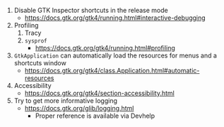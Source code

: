 1. Disable GTK Inspector shortcuts in the release mode
    - https://docs.gtk.org/gtk4/running.html#interactive-debugging
2. Profiling
    1. Tracy
    2. `sysprof`
        - https://docs.gtk.org/gtk4/running.html#profiling
3. `GtkApplication` can automatically load the resources for menus and a shortcuts window
    - https://docs.gtk.org/gtk4/class.Application.html#automatic-resources
4. Accessibility
    - https://docs.gtk.org/gtk4/section-accessibility.html
5. Try to get more informative logging
    - https://docs.gtk.org/glib/logging.html
        - Proper reference is available via Devhelp
